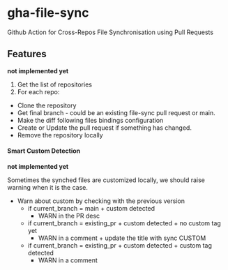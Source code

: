 # gha-file-sync

Github Action for Cross-Repos File Synchronisation using Pull Requests

## Features

**not implemented yet**

1. Get the list of repositories
2. For each repo:
  - Clone the repository
  - Get final branch - could be an existing file-sync pull request or main.
  - Make the diff following files bindings configuration
  - Create or Update the pull request if something has changed.
  - Remove the repository locally

#### Smart Custom Detection

**not implemented yet**

Sometimes the synched files are customized locally, we should raise warning when it is the case.

-  Warn about custom by checking with the previous version
    - if current_branch = main + custom detected
        - WARN in the PR desc
    - if current_branch = existing_pr + custom detected + no custom tag yet
      - WARN in a comment + update the title with sync CUSTOM
    - if current_branch = existing_pr + custom detected + custom tag detected
        - WARN in a comment
